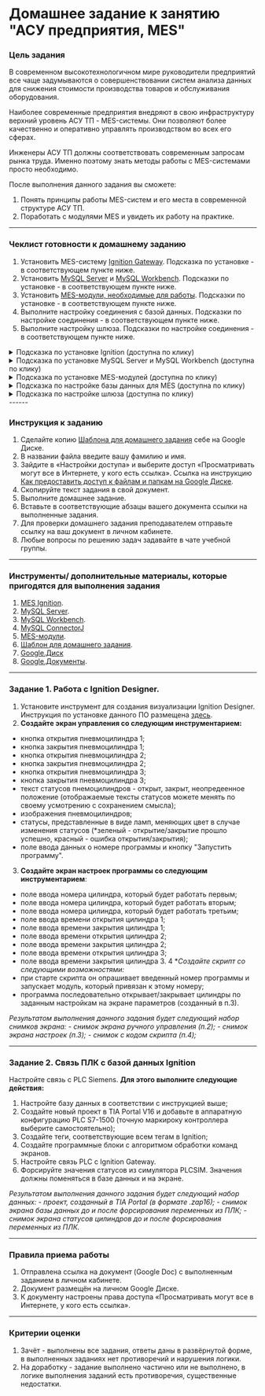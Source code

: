 # Домашнее задание к занятию "АСУ предприятия, MES"

### Цель задания

В современном высокотехнологичном мире руководители предприятий все чаще задумываются о совершенствовании систем анализа данных для снижения стоимости производства товаров и обслуживания оборудования.

Наиболее современные предприятия внедряют в свою инфраструктуру верхний уровень АСУ ТП - MES-системы. Они позволяют более качественно и оперативно управлять производством во всех его сферах.

Инженеры АСУ ТП должны соответствовать современным запросам рынка труда. Именно поэтому знать методы работы с MES-системами просто необходимо. 

После выполнения данного задания вы сможете:

1. Понять принципы работы MES-систем и его места в современной структуре АСУ ТП.
2. Поработать с модулями MES и увидеть их работу на практике.

------

### Чеклист готовности к домашнему заданию

1. Установить MES-систему [Ignition Gateway](https://inductiveautomation.com/downloads/). Подсказка по установке - в соответствующем пункте ниже.
2. Установить [MySQL Server](https://dev.mysql.com/downloads/windows/installer/8.0.html) и [MySQL Workbench](https://dev.mysql.com/downloads/workbench/). Подсказки по установке - в соответствующем пункте ниже.
3. Установить [MES-модули, необходимые для работы](https://www.sepasoft.com/downloads/). Подсказки по установке - в соответствующем пункте ниже.
4. Выполните настройку соединения с базой данных. Подсказки по настройке соединения - в соответствующем пункте ниже.
5. Выполните настройку шлюза. Подсказки по настройке соединения - в соответствующем пункте ниже.

<details>
 <summary>Подсказка по установке Ignition (доступна по клику)</summary>
 
Установка Ignition вполне стандартная и не имеет сложностей в реализации. Перейдите по [ссылке](https://inductiveautomation.com/downloads/) и выберите пункт "Download for Windows".
 
 ![image](https://github.com/netology-code/pib-homeworks/blob/main/9.1/MES_4.png)
 
 Таким образом вы скачаете файл ignition-8.1.19-windows-64-installer.exe. После этого запустите его и пройдите стандартную процедуру установки.

Для входа на начальную страницу Ignition введите в адресной строке браузера *localhost:8088*. Браузер переведет вас на начальную страницу. Ваши действия по начальной настройке:

1. Из предложенных вариантов выберите **Ignition**.
2. На странице лицензионного соглашения выберите **I have read and agree with the terms and conditions** и нажмите **Next**.
3. На странице создания нового пользователя введите имя пользователя (поле **Username**), пароль (поле **Enter Password**) и подтверждение пароля (поле **Confirm Password**).
4. На странице конфигурации портов оставьте значения по умолчанию.
5. Нажмите **Start Gateway**.
6. Если вы хотите получить начальный экран с примерами, то нажмите **Yes, Enable Quick Start**. Если не хотите - нажмите **No, thanks, I`d like to start from scratch**. 

**Установка MES-системы Ignition завершена!**
 
 **ВНИМАНИЕ! Во избежание проблем с запуском Igntion необходимо использовать следующие браузеры: Google Chrome, Microsoft Edge, Opera. Эти браузеры проверены и система Ignition на них запускается. На Yandex.Браузере данная система не работает!**

</details>

<details>
 <summary>Подсказка по установке MySQL Server и MySQL Workbench (доступна по клику)</summary>

MySQL Server и MySQL Workbench - это компоненты для работы с базами данных.
MySQL ConnectorJ - это драйвер для связи Ignition и MySQL.
Для установки MySQL Server перейдите по [ссылке](https://dev.mysql.com/downloads/windows/installer/8.0.html) на страницу установки программы. Далее в выпадающем меню выберите вашу операционную систему и тип дистрибутива - **WEB-пакет** (устанавливается по сети Интернет) или **стандартный инсталяционный пакет** (имеет больший размер, однако для установки не требует подключение к сети Интернет) и нажмите на соответствующую кнопку **"DOWNLOAD"**.
 
![image](https://github.com/netology-code/pib-homeworks/blob/main/9.1/MES_3.png)
 
Далее пройдите стандартную процедуру установки MySQL Server.
 
После этого установите MySQL Workbench. Для этого перейдите по [ссылке](https://dev.mysql.com/downloads/workbench/) на страницу установки программы. Далее в выпадающем меню выберите вашу операционную систему и нажмите на кнопку **"DOWNLOAD"**.
 
![image](https://github.com/netology-code/pib-homeworks/blob/main/9.1/MES_1.png)
 
Далее пройдите стандартную процедуру установки MySQL Workbench.

После установки создайте новую базу данных (New Scheme) с именем mes.
 
**Установка базы данных завершена!**

</details>

<details>
 <summary>Подсказка по установке MES-модулей (доступна по клику)</summary>
 
Модули для Ignition доступны по [ссылке](https://www.sepasoft.com/downloads/). Разверните список **MES Platform 3.0 Stable Release**.
 
 ![image](https://github.com/netology-code/pib-homeworks/blob/main/9.1/MES_2.png)
 
Все модули представлены в формате *.modl. После их скачивания вы сможете установить их в вашу MES-систему.
 
**Необходимые модули:**
 1. **PRODUCTION MODULE** (Первый модуль. Поверх него устанавливается все остальные модули)
 2. **BATCH PROCEDURE**
 3. **OEE DOWNTIME**
 4. **TRACK & TRACE**
 5. **SETTINGS & CHANGEOVER**
 6. **SPC**
 7. **DOCUMENT MANAGER**
 
 Для установки модулей необходимо выполнить следующий алгоритм действий:
 
 1. Перейти в меню **Config - System - Modules**.
 2. В открывшемся окне нажать кнопку **Выберите файл**.
 3. Выбрать необходимый модуль для установки (Production Module) и нажать кнопку **Install**.
 4. Пролистайте текст лицензионного соглашения, поставьте галочку в пункте **I accept the terms in the License Agreement** и нажмите **Accept License**.
 5. 
 4. Повторить шаги 2 - 4 для всех остальных модулей.
 
 ![image](https://github.com/netology-code/pib-homeworks/blob/main/9.1/MES_9.png)
 
**Установка модулей для Ignition завершена!**

</details>

<details>
 <summary>Подсказка по настройке базы данных для MES (доступна по клику)</summary>

Ignition поддерживает подключения к различным базам данных. Эта база данных будет содержать всю производственную информацию, которая будет запрограммирована инженером по АСУ ТП. И, соответственно, MES-система будет иметь возможность производить запись / чтение этой базы данных.

В данном уроке мы будем использовать базу данных MySQL.

Для настройки подключения Ignition к базе данных **необходимо выполнить следующие действия**:

1. Войти на страницу [Ignition Gateway](https://localhost:8088/main/web/home).
2. Перейти на вкладку **Configure** - раздел **Databases - Connections**.
3. Нажать **Create New Database Connection...**.
4. Выбрать тип базы данных **MySQL ConnectorJ** и нажмите **Next** (*После этого у вас отобразится сообщение о том, что отсутствует необходимый JDBC-драйвер. Для решения этой проблемы обратитесь к пунктам "Настройка JDBC-драйвера"*).
5. *Настройка JDBC-драйвера*. Выйдите из меню создания нового соединения и войдите в раздел **Databases - Drivers**.
6. *Настройка JDBC-драйвера*. Найдите в списке драйверов **MySQL** и нажмите **Edit**.
7. *Настройка JDBC-драйвера*. Перейдите по [ссылке](https://dev.mysql.com/downloads/connector/j/), в поле типа операционной системы выберите **Independent System** и нажмите **Download**.
8. *Настройка JDBC-драйвера*. Выгрузите файл .jar в корневой папке скачанного архива.
9. *Настройка JDBC-драйвера*. Вернитесь в открытое окно настройки драйвера. В группе **Main Properties - JAR File(s)** нажмите кнопку **Выберите файл** и в появившемся окне проводника выберите извлеченный вами .jar-файл.
10. *Настройка JDBC-драйвера*. Нажмите **Save Changes** в самом низу экрана и вернитесь к созданию нового соединения. Выполните шаги 3 - 4.
5. Заполните следующие поля:
- **Name:** mes.
- **Connect URL:** jdbc:mysql://localhost:3306/mes.
- **Username:** ххххх (оригинальное имя пользователя, которое вы присваивали базе данных при ее создании).
- **Password:** xxxxx (оригинальный пароль, который вы присваивали базе данных при ее создании).
- **Extra Connection Properties:** serverTimeZone=UTC.
6. Нажмите **Create New Database Connection**
7. Проверьте, что соединение с базой данных работает.
 
<details>
 <summary>Если вы вдруг случайно удалили базу данных в меню **Databases - Drivers**</summary>
 
 Стандартные настройки JDBC-драйвера MySQL:
 
![image](https://github.com/netology-code/pib-homeworks/blob/main/9.1/MES_5.png)
 
Стандартные настройки JDBC-транслятора:
 
 ![image](https://github.com/netology-code/pib-homeworks/blob/main/9.1/MES_6.png)
 
 </details>

**Настройка соединения с базой данных Ignition завершена!**

</details>

<details>
 <summary>Подсказка по настройке шлюза (доступна по клику)</summary>

Ignition Gateway может быть настроен на работу с несколькими базами данных.

Настройка шлюза Ignition Gateway будет заключаться в выборе базы данных, с которой будет связан шлюз. 

Для данной настройки необходимо произвести следующие шаги:

1. Войдите в [Ignition Gateway](https://localhost:8088/main/web/home).
2. Перейдите в **Configure - MES Modules - Settings**.
3. В разделе **Authentication** установите **User Source Profile** в значение *default*.
4. В разделе **Runtime Datasource - Runtime Database** выберите подключение к базе данных *mes*, которое вы создали ранее.
5. В разделе **Analysis Datasource - Analysis Database** также выберите подключение к базе данных *mes*.
6. Нажмите **Save Changes**.

**Настройка Ignition Gateway завершена!**

</details>
------

### Инструкция к заданию

1. Сделайте копию [Шаблона для домашнего задания](https://docs.google.com/document/d/1X7oGpqV1liW_kXRb9Mk8ZsrcQD8rnx7cphRToOjyznw/edit?usp=sharing) себе на Google Диске.
2. В названии файла введите вашу фамилию и имя.
3. Зайдите в «Настройки доступа» и выберите доступ «Просматривать могут все в Интернете, у кого есть ссылка». Ссылка на инструкцию [Как предоставить доступ к файлам и папкам на Google Диске](https://support.google.com/docs/answer/2494822?hl=ru&co=GENIE.Platform%3DDesktop).
4. Скопируйте текст задания в свой документ.
5. Выполните домашнее задание.
6. Вставьте в соответствующие абзацы вашего документа ссылки на выполненные задания.
7. Для проверки домашнего задания преподавателем отправьте ссылку на ваш документ в личном кабинете.
8. Любые вопросы по решению задач задавайте в чате учебной группы.

------

### Инструменты/ дополнительные материалы, которые пригодятся для выполнения задания

1. [MES Ignition](https://inductiveautomation.com/downloads/). 
2. [MySQL Server](https://dev.mysql.com/downloads/windows/installer/8.0.html).
3. [MySQL Workbench](https://dev.mysql.com/downloads/workbench/).  
4. [MySQL ConnectorJ](https://dev.mysql.com/downloads/connector/j/)
5. [MES-модули](https://www.sepasoft.com/downloads/). 
6. [Шаблон для домашнего задания](https://docs.google.com/document/d/1X7oGpqV1liW_kXRb9Mk8ZsrcQD8rnx7cphRToOjyznw/edit?usp=sharing).
7. [Google.Диск](https://drive.google.com/drive/my-drive)
8. [Google.Документы](https://docs.google.com/document/u/0/?tgif=d).

------

### Задание 1. Работа с Ignition Designer.

1. Установите инструмент для создания визуализации Ignition Designer. Инструкция по установке данного ПО размещена [здесь](https://docs.google.com/presentation/d/1th0zo0FlSsRj9zYyDTkWHiF_zQy3HyIxfuqrci9Q22A/edit?usp=sharing).
2. **Создайте экран управления со следующим инструментарием:**
- кнопка открытия пневмоцилиндра 1;
- кнопка закрытия пневмоцилиндра 1;
- кнопка открытия пневмоцилиндра 2;
- кнопка закрытия пневмоцилиндра 2;
- кнопка открытия пневмоцилиндра 3;
- кнопка закрытия пневмоцилиндра 3;
- текст статусов пнемоцилиндров - открыт, закрыт, неопредеенное положение (отображаемые тексты статусов можете менять по своему усмотрению с сохранением смысла);
- изображения пневмоцилиндров;
- статусы, представленные в виде ламп, меняющих цвет в случае изменения статусов (*зеленый - открытие/закрытие прошло успешно, красный - ошибка открытия/закрытия);
- поле ввода данных о номере программы и кнопку "Запустить программу".
3. **Создайте экран настроек программы со следующим инструментарием**:
- поле ввода номера цилиндра, который будет работать первым;
- поле ввода номера цилиндра, который будет работать вторым;
- поле ввода номера цилиндра, который будет работать третьим;
- поле ввода времени открытия цилиндра 1;
- поле ввода времени закрытия цилиндра 1;
- поле ввода времени открытия цилиндра 2;
- поле ввода времени закрытия цилиндра 2;
- поле ввода времени открытия цилиндра 3;
- поле ввода времени закрытия цилиндра 3.
4 **Создайте скрипт со следующими возможностями:*
- при старте скрипта он опрашивает введенный номер программы и запускает модуль, который привязан к этому номеру;
- программа последовательно открывает/закрывает цилиндры по заданным настройкам на экране параметров (созданный в п.3).

*Результатом выполнения данного задания будет следующий набор снимков экрана:*
*- снимок экрана ручного управления (п.2);*
*- снимок экрана настроек (п.3);*
*- снимок с кодом скрипта (п.4);*

------

### Задание 2. Связь ПЛК с базой данных Ignition

Настройте связь с PLC Siemens. **Для этого выполните следующие действия:**
1. Настройте базу данных в соответствии с инструкцией выше;
2. Создайте новый проект в TIA Portal V16 и добавьте в аппаратную конфигурацию PLC S7-1500 (точную маркироку контроллера выберите самостоятельно);
3. Создайте теги, соответствующие всем тегам в Ignition;
4. Создайте программные блоки с алгоритмом обработки команд экранов.
5. Настройте связь PLC c Ignition Gateway.
6. Форсируйте значения статусов из симулятора PLCSIM. Значения должны поменяться в базе данных и на экране.

*Результатом выполнения данного задания будет следующий набор данных:*
*- проект, созданный в TIA Portal (в формате .zap16);*
*- снимок экрана базы данных до и после форсирования переменных из ПЛК;*
*- снимок экрана статусов цилиндров до и после форсирования переменных из ПЛК.*

------

### Правила приема работы

1. Отправлена ссылка на документ (Google Doc) с выполненным заданием в личном кабинете.
2. Документ размещён на личном Google Диске.
3. К документу настроены права доступа «Просматривать могут все в Интернете, у кого есть ссылка».

------

### Критерии оценки

1. Зачёт - выполнены все задания, ответы даны в развёрнутой форме, в выполненных заданиях нет противоречий и нарушения логики.
2. На доработку - задание выполнено частично или не выполнено, в логике выполнения заданий есть противоречия, существенные недостатки.
